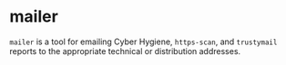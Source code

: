 # mailer #

`mailer` is a tool for emailing Cyber Hygiene, `https-scan`, and
`trustymail` reports to the appropriate technical or distribution
addresses.

